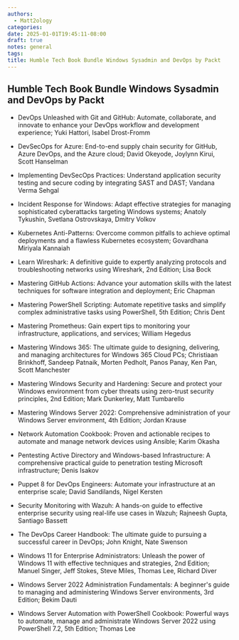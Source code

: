 ```yaml
---
authors:
  - Matt2ology
categories:
date: 2025-01-01T19:45:11-08:00
draft: true
notes: general
tags:
title: Humble Tech Book Bundle Windows Sysadmin and DevOps by Packt
---
```


## Humble Tech Book Bundle Windows Sysadmin and DevOps by Packt

- DevOps Unleashed with Git and GitHub: Automate, collaborate, and innovate to enhance your DevOps workflow and development experience; Yuki Hattori, Isabel Drost-Fromm

- DevSecOps for Azure: End-to-end supply chain security for GitHub, Azure DevOps, and the Azure cloud; David Okeyode, Joylynn Kirui, Scott Hanselman

- Implementing DevSecOps Practices: Understand application security testing and secure coding by integrating SAST and DAST; Vandana Verma Sehgal

- Incident Response for Windows: Adapt effective strategies for managing sophisticated cyberattacks targeting Windows systems; Anatoly Tykushin, Svetlana Ostrovskaya, Dmitry Volkov

- Kubernetes Anti-Patterns: Overcome common pitfalls to achieve optimal deployments and a flawless Kubernetes ecosystem; Govardhana Miriyala Kannaiah

- Learn Wireshark: A definitive guide to expertly analyzing protocols and troubleshooting networks using Wireshark, 2nd Edition; Lisa Bock

- Mastering GitHub Actions: Advance your automation skills with the latest techniques for software integration and deployment; Eric Chapman

- Mastering PowerShell Scripting: Automate repetitive tasks and simplify complex administrative tasks using PowerShell, 5th Edition; Chris Dent

- Mastering Prometheus: Gain expert tips to monitoring your infrastructure, applications, and services; William Hegedus

- Mastering Windows 365: The ultimate guide to designing, delivering, and managing architectures for Windows 365 Cloud PCs; Christiaan Brinkhoff, Sandeep Patnaik, Morten Pedholt, Panos Panay, Ken Pan, Scott Manchester

- Mastering Windows Security and Hardening: Secure and protect your Windows environment from cyber threats using zero-trust security principles, 2nd Edition; Mark Dunkerley, Matt Tumbarello

- Mastering Windows Server 2022: Comprehensive administration of your Windows Server environment, 4th Edition; Jordan Krause

- Network Automation Cookbook: Proven and actionable recipes to automate and manage network devices using Ansible; Karim Okasha

- Pentesting Active Directory and Windows-based Infrastructure: A comprehensive practical guide to penetration testing Microsoft infrastructure; Denis Isakov

- Puppet 8 for DevOps Engineers: Automate your infrastructure at an enterprise scale; David Sandilands, Nigel Kersten

- Security Monitoring with Wazuh: A hands-on guide to effective enterprise security using real-life use cases in Wazuh; Rajneesh Gupta, Santiago Bassett

- The DevOps Career Handbook: The ultimate guide to pursuing a successful career in DevOps; John Knight, Nate Swenson

- Windows 11 for Enterprise Administrators: Unleash the power of Windows 11 with effective techniques and strategies, 2nd Edition; Manuel Singer, Jeff Stokes, Steve Miles, Thomas Lee, Richard Diver

- Windows Server 2022 Administration Fundamentals: A beginner's guide to managing and administering Windows Server environments, 3rd Edition; Bekim Dauti

- Windows Server Automation with PowerShell Cookbook: Powerful ways to automate, manage and administrate Windows Server 2022 using PowerShell 7.2, 5th Edition; Thomas Lee

